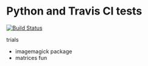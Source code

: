 # Python and Travis CI tests

[![Build Status](https://travis-ci.com/MariadeAnton/python-and-travis-tests.svg?branch=master)](https://travis-ci.com/MariadeAnton/python-and-travis-tests)

trials

- imagemagick package 
- matrices fun
